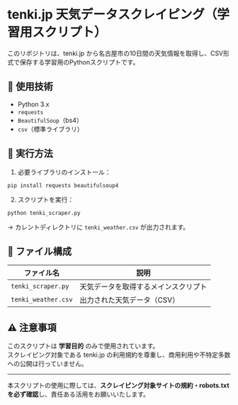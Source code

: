 # tenki.jp 天気データスクレイピング（学習用スクリプト）

このリポジトリは、tenki.jp から名古屋市の10日間の天気情報を取得し、CSV形式で保存する学習用のPythonスクリプトです。

## 🔧 使用技術
- Python 3.x
- `requests`
- `BeautifulSoup`（bs4）
- `csv`（標準ライブラリ）

## 🚀 実行方法

1. 必要ライブラリのインストール：

```
pip install requests beautifulsoup4
```

2. スクリプトを実行：

```
python tenki_scraper.py
```

→ カレントディレクトリに `tenki_weather.csv` が出力されます。

## 📁 ファイル構成

| ファイル名 | 説明 |
|------------|------|
| `tenki_scraper.py` | 天気データを取得するメインスクリプト |
| `tenki_weather.csv` | 出力された天気データ（CSV） |

## ⚠️ 注意事項

このスクリプトは **学習目的** のみで使用されています。  
スクレイピング対象である tenki.jp の利用規約を尊重し、商用利用や不特定多数への公開は行っていません。

---

本スクリプトの使用に際しては、**スクレイピング対象サイトの規約・robots.txt を必ず確認**し、責任ある活用をお願いいたします。
